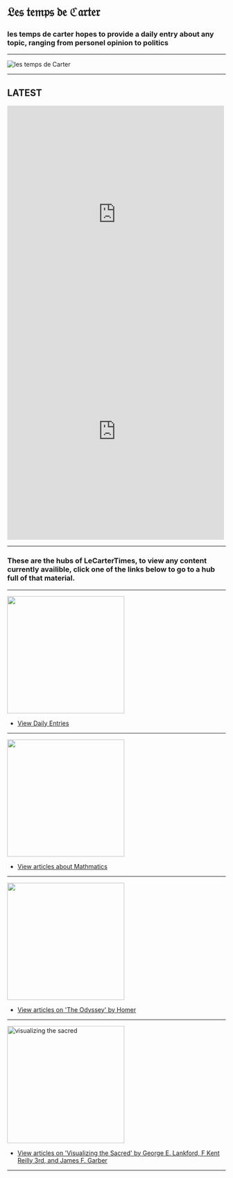 # 𝔏𝔢𝔰 𝔱𝔢𝔪𝔭𝔰 𝔡𝔢 ℭ𝔞𝔯𝔱𝔢𝔯

### les temps de carter hopes to provide a daily entry about any topic, ranging from personel opinion to politics

<hr/>

![les temps de Carter](https://github.com/LeCarterTimes/LeCarterTimes.github.io/assets/149635328/7b91fa1d-1296-44d6-b7f4-f6cb2957cb00)
<hr/>

## LATEST

<iframe src="https://youtube.com/embed/ZTds8TV1a2Y?feature=share" frameborder="0" height="500" width="500"></iframe><iframe src="https://youtube.com/embed/Q60hPIm0344?feature=share" frameborder="0" height="500" width="500"></iframe>

<hr/>

### These are the hubs of LeCarterTimes, to view any content currently availible, click one of the links below to go to a hub full of that material.

<hr/>

<img src="https://github.com/LeCarterTimes/LeCarterTimes.github.io/assets/149635328/2d3164d5-7985-4139-8b63-feb0fcee8a77" height="270" width="270"/> 

- [View Daily Entries](https://lecartertimes.github.io/Ar:Je:Hub.html)

<hr/>

<img src="https://github.com/LeCarterTimes/LeCarterTimes.github.io/assets/149635328/b61e83f5-aec0-4505-b600-5a01951ef325" height="270" width="270"/>


 - [View articles about Mathmatics](https://lecartertimes.github.io/Ar:Ma:Hub.html)

<hr/>

<img src="https://github.com/LeCarterTimes/LeCarterTimes.github.io/assets/149635328/16c084cf-f7b7-4cf0-a411-2ce94369d615" height="270" width="270"/>



 - [View articles on 'The Odyssey' by Homer](https://lecartertimes.github.io/Ar:To:Hub.html)

<hr/>

<img src="https://github.com/LeCarterTimes/LeCarterTimes.github.io/assets/149635328/94f6981d-7ae0-4e58-a52f-c1a091aee4a3" alt="visualizing the sacred" height="270" width="270"/>


 - [View articles on 'Visualizing the Sacred' by George E. Lankford, F Kent Reilly 3rd, and James F. Garber](https://lecartertimes.github.io/Ar:Vts:Hub.html)
 
<hr/>
<style>

h1{

text-align: center;

}


h2{

text-align: center;

}
hr{

color: black;

}
 
</style>
